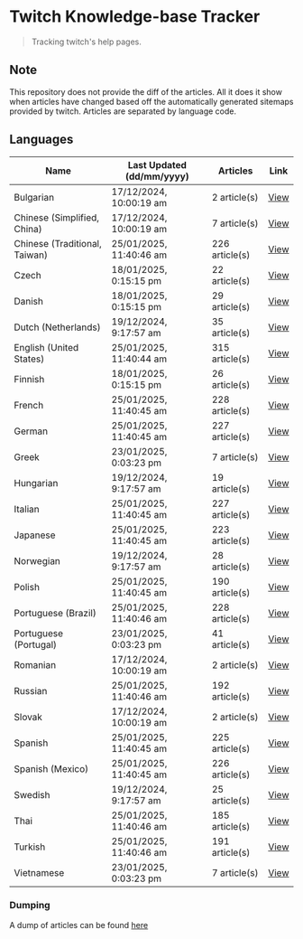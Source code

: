 # Twitch Knowledge-base Tracker
> Tracking twitch's help pages. 

## Note
This repository does not provide the diff of the articles. All it does it show when articles have changed based
off the automatically generated sitemaps provided by twitch. Articles are separated by language code.

## Languages

| Name                          | Last Updated (dd/mm/yyyy) | Articles       | Link                   |
|-------------------------------|---------------------------|----------------|------------------------|
| Bulgarian                     | 17/12/2024, 10:00:19 am   | 2 article(s)   | [View](docs/bg.md)     |
| Chinese (Simplified, China)   | 17/12/2024, 10:00:19 am   | 7 article(s)   | [View](docs/zh_CN.md)  |
| Chinese (Traditional, Taiwan) | 25/01/2025, 11:40:46 am   | 226 article(s) | [View](docs/zh_TW.md)  |
| Czech                         | 18/01/2025, 0:15:15 pm    | 22 article(s)  | [View](docs/cs.md)     |
| Danish                        | 18/01/2025, 0:15:15 pm    | 29 article(s)  | [View](docs/da.md)     |
| Dutch (Netherlands)           | 19/12/2024, 9:17:57 am    | 35 article(s)  | [View](docs/nl_NL.md)  |
| English (United States)       | 25/01/2025, 11:40:44 am   | 315 article(s) | [View](docs/en_US.md)  |
| Finnish                       | 18/01/2025, 0:15:15 pm    | 26 article(s)  | [View](docs/fi.md)     |
| French                        | 25/01/2025, 11:40:45 am   | 228 article(s) | [View](docs/fr.md)     |
| German                        | 25/01/2025, 11:40:45 am   | 227 article(s) | [View](docs/de.md)     |
| Greek                         | 23/01/2025, 0:03:23 pm    | 7 article(s)   | [View](docs/el.md)     |
| Hungarian                     | 19/12/2024, 9:17:57 am    | 19 article(s)  | [View](docs/hu.md)     |
| Italian                       | 25/01/2025, 11:40:45 am   | 227 article(s) | [View](docs/it.md)     |
| Japanese                      | 25/01/2025, 11:40:45 am   | 223 article(s) | [View](docs/ja.md)     |
| Norwegian                     | 19/12/2024, 9:17:57 am    | 28 article(s)  | [View](docs/no.md)     |
| Polish                        | 25/01/2025, 11:40:45 am   | 190 article(s) | [View](docs/pl.md)     |
| Portuguese (Brazil)           | 25/01/2025, 11:40:46 am   | 228 article(s) | [View](docs/pt_BR.md)  |
| Portuguese (Portugal)         | 23/01/2025, 0:03:23 pm    | 41 article(s)  | [View](docs/pt_PT.md)  |
| Romanian                      | 17/12/2024, 10:00:19 am   | 2 article(s)   | [View](docs/ro.md)     |
| Russian                       | 25/01/2025, 11:40:46 am   | 192 article(s) | [View](docs/ru.md)     |
| Slovak                        | 17/12/2024, 10:00:19 am   | 2 article(s)   | [View](docs/sk.md)     |
| Spanish                       | 25/01/2025, 11:40:45 am   | 225 article(s) | [View](docs/es.md)     |
| Spanish (Mexico)              | 25/01/2025, 11:40:45 am   | 226 article(s) | [View](docs/es_MX.md)  |
| Swedish                       | 19/12/2024, 9:17:57 am    | 25 article(s)  | [View](docs/sv.md)     |
| Thai                          | 25/01/2025, 11:40:46 am   | 185 article(s) | [View](docs/th.md)     |
| Turkish                       | 25/01/2025, 11:40:46 am   | 191 article(s) | [View](docs/tr.md)     |
| Vietnamese                    | 23/01/2025, 0:03:23 pm    | 7 article(s)   | [View](docs/vi.md)     |

### Dumping
A dump of articles can be found [here](docs/RAW.md)